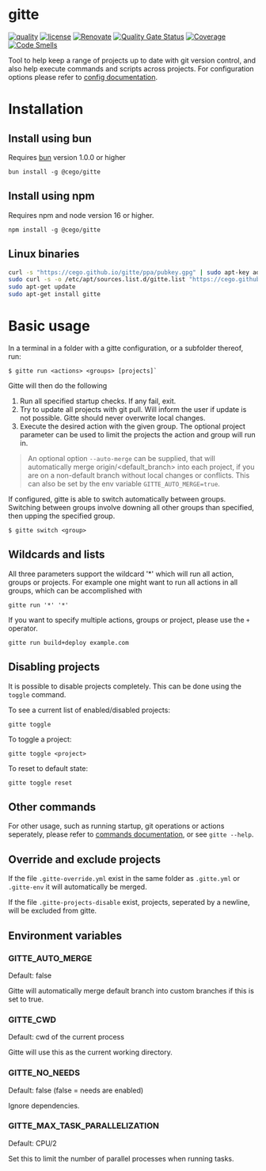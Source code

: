 # gitte

[![quality](https://img.shields.io/github/actions/workflow/status/cego/gitte/quality.yml?branch=main)](https://github.com/cego/gitte/actions)
[![license](https://img.shields.io/github/license/cego/gitte)](https://npmjs.org/package/gitte)
[![Renovate](https://img.shields.io/badge/renovate-enabled-brightgreen.svg)](https://renovatebot.com)
[![Quality Gate Status](https://sonarcloud.io/api/project_badges/measure?project=cego_gitte&metric=alert_status)](https://sonarcloud.io/dashboard?id=cego_gitte)
[![Coverage](https://sonarcloud.io/api/project_badges/measure?project=cego_gitte&metric=coverage)](https://sonarcloud.io/dashboard?id=cego_gitte)
[![Code Smells](https://sonarcloud.io/api/project_badges/measure?project=cego_gitte&metric=code_smells)](https://sonarcloud.io/dashboard?id=cego_gitte)

Tool to help keep a range of projects up to date with git version control, and also help execute commands and scripts across projects. For configuration options please refer to [config documentation](./docs/config.md).

# Installation

## Install using bun
Requires [bun](https://bun.sh/) version 1.0.0 or higher
```
bun install -g @cego/gitte
```

## Install using npm

Requires npm and node version 16 or higher.

```
npm install -g @cego/gitte
```

## Linux binaries

```bash
curl -s "https://cego.github.io/gitte/ppa/pubkey.gpg" | sudo apt-key add -
sudo curl -s -o /etc/apt/sources.list.d/gitte.list "https://cego.github.io/gitte/ppa/gitte.list"
sudo apt-get update
sudo apt-get install gitte
```

# Basic usage

In a terminal in a folder with a gitte configuration, or a subfolder thereof, run:

```
$ gitte run <actions> <groups> [projects]`
```

Gitte will then do the following

1. Run all specified startup checks. If any fail, exit.
2. Try to update all projects with git pull. Will inform the user if update is not possible. Gitte should never overwrite local changes.
3. Execute the desired action with the given group. The optional project parameter can be used to limit the projects the action and group will run in.

> An optional option `--auto-merge` can be supplied, that will automatically merge origin/<default_branch> into each project, if you are on a non-default branch without local changes or conflicts. This can also be set by the env variable `GITTE_AUTO_MERGE=true`.

If configured, gitte is able to switch automatically between groups. Switching between groups involve downing all other groups than specified, then upping the specified group.

```
$ gitte switch <group>
```

## Wildcards and lists

All three parameters support the wildcard '\*' which will run all action, groups or projects. For example one might want to run all actions in all groups, which can be accomplished with

```
gitte run '*' '*'
```

If you want to specify multiple actions, groups or project, please use the `+` operator.

```
gitte run build+deploy example.com
```

## Disabling projects

It is possible to disable projects completely. This can be done using the `toggle` command.

To see a current list of enabled/disabled projects:

`gitte toggle`

To toggle a project:

`gitte toggle <project>`

To reset to default state:

`gitte toggle reset`

## Other commands

For other usage, such as running startup, git operations or actions seperately, please refer to [commands documentation](./docs/commands.md), or see `gitte --help`.

## Override and exclude projects

If the file `.gitte-override.yml` exist in the same folder as `.gitte.yml` or `.gitte-env` it will automatically be merged.

If the file `.gitte-projects-disable` exist, projects, seperated by a newline, will be excluded from gitte.

## Environment variables

### GITTE_AUTO_MERGE

Default: false

Gitte will automatically merge default branch into custom branches if this is set to true.

### GITTE_CWD

Default: cwd of the current process

Gitte will use this as the current working directory.

### GITTE_NO_NEEDS

Default: false (false = needs are enabled)

Ignore dependencies.

### GITTE_MAX_TASK_PARALLELIZATION

Default: CPU/2

Set this to limit the number of parallel processes when running tasks.
